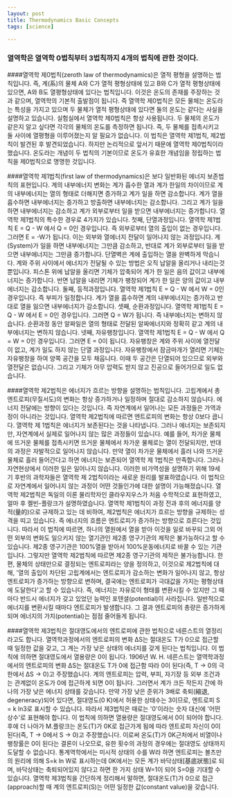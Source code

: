 ```yaml
---
layout: post
title: Thermodynamics Basic Concepts
tags: [science]

---
```


### 열역학은 열역학 0법칙부터 3법칙까지 4개의 법칙에 관한 것이다.
 
####열역학 제0법칙(zeroth law of thermodynamics)은
열적 평형을 설명하는 법칙입니다. 즉, 계(系)의 물체 A와 C가 열적 평형상태에 있고 B와 C가 열적 평형상태에 있으면, A와 B도 열평형상태에 있다는 법칙입니다. 이것은 온도의 존재를 주장하는 것과 같으며, 열역학의 기본적 출발점이 됩니다. 즉 열역학 제0법칙은 모든 물체는 온도라는 특성을 가지고 있으며 두 물체가 열적 평형상태에 있다면 둘의 온도는 같다는 사실을 설명하고 있습니다. 실험실에서 열역학 제0법칙은 항상 사용됩니다. 두 물체의 온도가 같은지 알고 싶다면 각각의 물체의 온도를 측정하면 됩니다. 즉, 두 물체를 접촉시키고 둘 사이에 열평형을 이루어졌는지 알 필요가 없습니다. 이 법칙은 열역학 제1법칙, 제2법칙이 발견된 후 발견되었습니다. 하지만 논리적으로 앞서기 때문에 열역학 제0법칙이라 했습니다. 온도라는 개념이 두 법칙의 기본이므로 온도가 유효한 개념임을 정립하는 법칙을 제0법칙으로 명명한 것입니다.

 
####열역학 제1법칙(first law of thermodynamics)은 
보다 일반화된 에너지 보존법칙의 표현입니다. 계의 내부에너지 변화는 계가 흡수한 열과 계가 한일의 차이이므로 계의 내부에너지는 열의 형태로 더해지면 증가하고 계가 일을 하면 감소합니다. 계가 열을 흡수하면 내부에너지는 증가하고 방출하면 내부에너지는 감소합니다. 그리고 계가 일을 하면 내부에너지는 감소하고 계가 외부로부터 일을 받으면 내부에너지는 증가합니다. 열역학 제1법칙의 특수한 경우로 4가지가 있습니다. 첫째, 단열과정입니다. 열역학 제1법칙 E = Q - W 에서 Q = 0인 경우입니다. 즉 외부로부터 열의 출입이 없는 경우입니다. 그러면 E = -W가 됩니다. 이는 외부와 열에너지 전달이 일어나지 않는 과정입니다. 계(System)가 일을 하면 내부에너지는 그만큼 감소하고, 반대로 계가 외부로부터 일을 받으면 내부에너지는 그만큼 증가합니다. 단열벽은 계에 출입하는 열을 완벽하게 막습니다. 계와 주위 사이에서 에너지가 전달될 수 있는 방법은 오직 납알을 올리거나 내리는것 뿐입니다. 피스톤 위에 납알을 올리면 기체가 압축되어 계가 한 일은 음의 값이고 내부에너지는 증가합니다. 반면 납알을 내리면 기체가 팽창되어 계가 한 일은 양의 값이고 내부에너지는 감소합니다. 둘째, 등적과정입니다. 열역학 제1법칙 E = Q - W 에서 W = 0인 경우입니다. 즉 부피가 일정합니다. 계가 열을 흡수하면 계의 내부에너지는 증가하고 반대로 열을 잃으면 내부에너지가 감소합니다. 셋째, 순환과정입니다. 열역학 제1법칙 E = Q - W 에서 E = 0인 경우입니다. 그러면 Q = W가 됩니다. 즉 내부에너지는 변하지 않습니다. 순환과정 동안 알짜일은 열의 형태로 전달된 알짜에너지와 정확히 같고 계의 내부에너지는 변하지 않습니다. 넷째, 자유팽창입니다. 열역학 제1법칙 E = Q - W 에서 Q = W = 0인 경우입니다. 그러면 E = 0이 됩니다. 자유팽창은 계와 주위 사이에 열전달이 없고, 계가 일도 하지 않는 단열 과정입니다. 자유팽창에서 잠금마개가 열리면 기체는 자유팽창을 하여 양쪽 공간을 모두 채웁니다. 이때 두 공간은 단열되어 있으므로 외부와 열전달은 없습니다. 그리고 기체가 아무 압력도 받지 않고 진공으로 들어가므로 일도 없습니다.
 


####열역학 제2법칙은 
에너지가 흐르는 방향을 설명하는 법칙입니다. 고립계에서 총 엔트로피(무질서도)의 변화는 항상 증가하거나 일정하며 절대로 감소하지 않습니다. 에너지 전달에는 방향이 있다는 것입니다. 즉 자연계에서 일어나는 모든 과정들은 가역과정이 아니라는 것입니다. 열역학 제2법칙에 따르면 엔트로피의 변화는 항상 0보다 큽니다. 열역학 제 1법칙은 에너지가 보존된다는 것을 나타냅니다. 그러나 에너지는 보존되지만, 자연계에서 실제로 일어나지 않는 많은 과정들이 있습니다. 예를 들어, 차가운 물체에 뜨거운 물체를 접촉시키면 뜨거운 물체에서 차가운 물체로는 열이 전달되지만, 반대의 과정은 자발적으로 일어나지 않습니다. 만약 열이 차가운 물체에서 흘러 나와 뜨거운 물체로 흘러 들어간다고 하면 에너지는 보존되어 열역학 제 1법칙은 만족합니다. 그러나 자연현상에서 이러한 일은 일어나지 않습니다. 이러한 비가역성을 설명하기 위해 19세기 후반의 과학자들은 열역학 제 2법칙이라는 새로운 원리를 발표하였습니다. 이 법칙으로 자연계에서 일어나지 않는 과정이 어떤 것들인가에 대한 설명이 가능해졌습니다. 열역학 제2법칙은 독일의 이론 물리학자인 클라우지우스가 처음 수학적으로 표현하였고, 얼마 후 켈빈-플랑크가 설명하였습니다. 열역학 제1법칙이 과정 전과 후의 에너지를 양적(量的)으로 규제하고 있는 데 비하여, 제2법칙은 에너지가 흐르는 방향을 규제하는 성격을 띠고 있습니다. 즉 에너지의 흐름은 엔트로피가 증가하는 방향으로 흐른다는 것입니다. 따라서 이 법칙에 따르면, 하나의 열원에서 열을 받아 이것을 일로 바꾸되 그외 어떤 외부의 변화도 일으키지 않는 열기관인 제2종 영구기관의 제작은 불가능하다고 할 수 있습니다. 제2종 영구기관은 100%열을 받아서 100%운동에너지로 바꿀 수 있는 기관입니다. 그렇지만 열역학 제2법칙에 따르면 제2종 영구기관의 제작은 불가능합니다. 한편, 물체의 상태만으로 결정되는 엔트로피라는 양을 정의하고, 이것으로 제2법칙에 대해, '열의 출입이 차단된 고립계에서는 엔트로피가 감소하는 변화가 일어나지 않고, 항상 엔트로피가 증가하는 방향으로 변하며, 결국에는 엔트로피가 극대값을 가지는 평형상태에 도달한다'고 할 수 있습니다. 즉, 에너지는 자유로이 형태를 변환시킬 수 있지만 그 때마다 반드시 에너지가 갖고 있었던 능력인 포텐셜(potential)이 사라집니다. 일반적으로 에너지를 변환시킬 때마다 엔트로피가 발생합니다. 그 결과 엔트로피의 총량은 증가하게 되며 에너지의 가치(potential)는 점점 줄어들게 됩니다.
 


####열역학 제3법칙은 
절대영도에서의 엔트로피에 관한 법칙으로 네른스트의 열정리라고도 합니다. 열역학과정에서의 엔트로피의 변화 ΔS는 절대온도 T가 0으로 접근할 때 일정한 값을 갖고, 그 계는 가장 낮은 상태의 에너지를 갖게 된다는 법칙입니다. 이 법칙에 의하면 절대영도에서 열용량은 0이 됩니다. 1906년 W. H. 네른스트는 열역학과정에서의 엔트로피의 변화 ΔS는 절대온도 T가 0에 접근함 따라 0이 된다(즉, T → 0의 극한에서 ΔS → 0)고 주장했습니다. 계의 엔트로피는 압력, 부피, 자기장 등 외부 조건과는 관계없이 온도가 0에 접근하게 되면 0이 됩니다. 그러면서 계가 크든 작든지 간에 하나의 가장 낮은 에너지 상태를 갖습니다. 만약 가장 낮은 준위가 3배로 축퇴(縮退, degeneracy)되어 있다면, 절대영도(0 K)에서 허용한 상태수는 3이므로, 엔트로피 S = k ln3로 표시할 수 있습니다. 따라서 제3법칙은 때로는 '0'이라는 숫자 대신에 '어떤 상수'로 표현해야 합니다. 이 법칙에 의하면 열용량은 절대영도에서 0이 되어야 합니다. 후에 더 나아가 M.플랑크는 온도(T)가 0K로 접근가게 됨에 따라 엔트로피 자신이 0이 된다(즉, T → 0에서 S → 0)고 주장했습니다. 이로써 온도(T)가 0K근처에서 비열이나 팽창률은 0이 된다는 결론이 나오므로, 유한 횟수의 과정의 경우에는 절대영도 상태까지 도달할 수 없습니다. 통계역학에서는 미시적 상태의 수를 W라 하면 엔트로피는 볼츠만의 원리에 의해 S=k ln W로 표시하는데 0K에서는 모든 계가 바닥상태[基底狀態]로 되며, 바닥상태는 축퇴되어있지 않다고 하면 한 가지 상태 W=1이 되어 S=0을 기대할 수 있습니다. 열역학 제3법칙을 간단하게 정리해서 말하면, 절대온도(T)가 0으로 접근(approach)할 때 계의 엔트로피(S)는 어떤 일정한 값(constant value)을 갖습니다.
 


